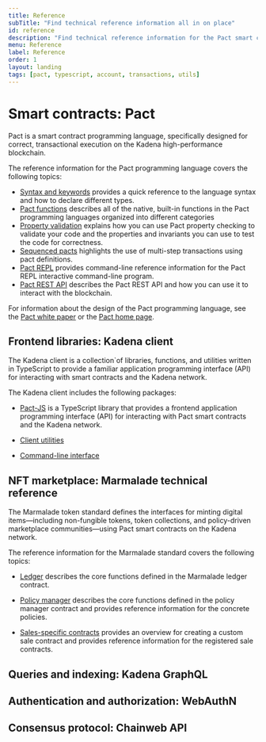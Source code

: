 ```yaml
---
title: Reference
subTitle: "Find technical reference information all in on place"
id: reference
description: "Find technical reference information for the Pact smart contract language, the Chainweb protocol, and other Kadena tools."
menu: Reference
label: Reference
order: 1
layout: landing
tags: [pact, typescript, account, transactions, utils]
---
```


# Smart contracts: Pact

Pact is a smart contract programming language, specifically designed for correct, transactional execution on the Kadena high-performance blockchain.

The reference information for the Pact programming language covers the following topics:

- [Syntax and keywords](/reference/syntax) provides a quick reference to the language syntax and how to declare different types.
- [Pact functions](/reference/functions) describes all of the native, built-in functions in the Pact programming languages organized into different categories
- [Property validation](/reference/property-checking) explains how you can use Pact property checking to validate your code and the properties and invariants you can use to test the code for correctness.
- [Sequenced pacts](/reference/pacts) highlights the use of multi-step transactions using pact definitions.
- [Pact REPL](/reference/pact-repl) provides command-line reference information for the Pact REPL interactive command-line program.
- [Pact REST API](/reference/rest-api) describes the Pact REST API and how you can use it to interact with the blockchain.

For information about the design of the Pact programming language, see the [Pact white paper](https://cdn.sanity.io/files/agrhq0bu/production/70f01649395af96655ca94d331fb1bd01af9fc8a.pdf) or the [Pact home page](https://www.kadena.io/pact).

## Frontend libraries: Kadena client

The Kadena client is a collection`of libraries, functions, and utilities written in TypeScript to provide a familiar application programming interface (API) for interacting with smart contracts and the Kadena network. 

The Kadena client includes the following packages:

- [Pact-JS](/reference/kadena-client/pactjs-api) is a TypeScript library that provides a frontend application programming interface (API) for interacting with Pact smart contracts and the Kadena network.

- [Client utilities](reference/kadena-client)

- [Command-line interface](/reference/kadena-client/kadena-cli)

## NFT marketplace: Marmalade technical reference

The Marmalade token standard defines the interfaces for minting digital items—including non-fungible tokens, token collections, and policy-driven marketplace communities—using Pact smart contracts on the Kadena network.

The reference information for the Marmalade standard covers the following topics:

- [Ledger](/reference/nft-ref) describes the core functions defined in the Marmalade ledger contract.

- [Policy manager](/reference/nft-ref/policy-manager) describes the core functions defined in the policy manager contract and provides reference information for the concrete policies.

- [Sales-specific contracts](/reference/nft-ref/sale-contracts) provides an overview for creating a custom sale contract and provides reference information for the registered sale contracts.

## Queries and indexing: Kadena GraphQL


## Authentication and authorization: WebAuthN


## Consensus protocol: Chainweb API


